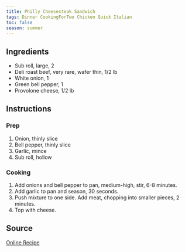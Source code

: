 ```yaml
---
title: Philly Cheesesteak Sandwich
tags: Dinner CookingForTwo Chicken Quick Italian
toc: false
season: summer
---
```


## Ingredients
- Sub roll, large, 2
- Deli roast beef, very rare, wafer thin, 1/2 lb
- White onion, 1
- Green bell pepper, 1
- Provolone cheese, 1/2 lb

## Instructions

### Prep
1. Onion, thinly slice
2. Bell pepper, thinly slice
3. Garlic, mince
4. Sub roll, hollow

### Cooking
1. Add onions and bell pepper to pan, medium-high, stir, 6-8 minutes.
2. Add garlic to pan and season, 30 seconds.
3. Push mixture to one side. Add meat, chopping into smaller pieces, 2 minutes.
4. Top with cheese.

## Source
[Online Recipe](https://www.food.com/recipe/philly-cheesesteak-sandwich-authentic-94031)